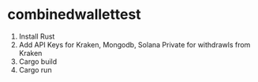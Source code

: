 # combinedwallettest

1. Install Rust
2. Add API Keys for Kraken, Mongodb, Solana Private for withdrawls from Kraken
3. Cargo build
4. Cargo run
